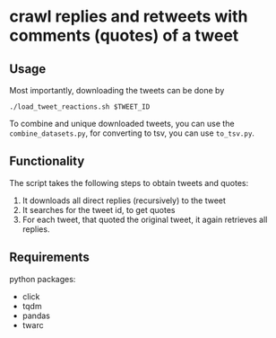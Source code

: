 # crawl replies and retweets with comments (quotes) of a tweet
## Usage
Most importantly, downloading the tweets can be done by
```
./load_tweet_reactions.sh $TWEET_ID
```

To combine and unique downloaded tweets, you can use
the `combine_datasets.py`, for converting to tsv, you can use `to_tsv.py`.


## Functionality

The script takes the following steps to obtain tweets and quotes:

1. It downloads all direct replies (recursively) to the tweet
2. It searches for the tweet id, to get quotes
3. For each tweet, that quoted the original tweet, it again retrieves all replies.

## Requirements
python packages:

* click
* tqdm
* pandas
* twarc